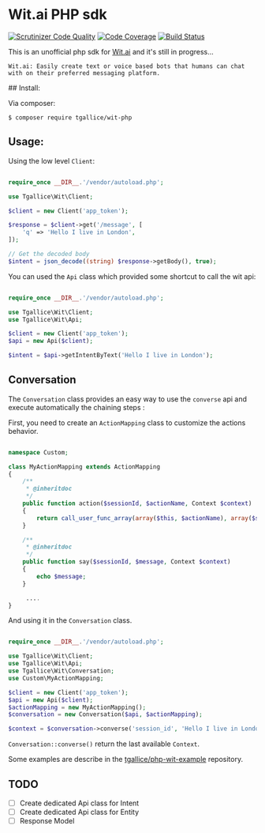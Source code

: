 Wit.ai PHP sdk
==============

[![Scrutinizer Code Quality](https://scrutinizer-ci.com/g/tgallice/wit-php/badges/quality-score.png?b=master)](https://scrutinizer-ci.com/g/tgallice/wit-php/?branch=master)
[![Code Coverage](https://scrutinizer-ci.com/g/tgallice/wit-php/badges/coverage.png?b=master)](https://scrutinizer-ci.com/g/tgallice/wit-php/?branch=master)
[![Build Status](https://travis-ci.org/tgallice/wit-php.svg?branch=master)](https://travis-ci.org/tgallice/wit-php)

This is an unofficial php sdk for [Wit.ai][1] and it's still in progress...

```
Wit.ai: Easily create text or voice based bots that humans can chat with on their preferred messaging platform.
```

## Install:

Via composer:

```
$ composer require tgallice/wit-php
```

## Usage:

Using the low level `Client`:

```php

require_once __DIR__.'/vendor/autoload.php';

use Tgallice\Wit\Client;

$client = new Client('app_token');

$response = $client->get('/message', [
    'q' => 'Hello I live in London',
]);

// Get the decoded body
$intent = json_decode((string) $response->getBody(), true);

```

You can used the `Api` class which provided some shortcut to call the wit api:

```php

require_once __DIR__.'/vendor/autoload.php';

use Tgallice\Wit\Client;
use Tgallice\Wit\Api;

$client = new Client('app_token');
$api = new Api($client);

$intent = $api->getIntentByText('Hello I live in London');

```

## Conversation

The `Conversation` class provides an easy way to use the `converse` api and execute automatically the chaining steps :

First, you need to create an `ActionMapping` class to customize the actions behavior.

```php

namespace Custom;

class MyActionMapping extends ActionMapping
{
    /**
     * @inheritdoc
     */
    public function action($sessionId, $actionName, Context $context)
    {
        return call_user_func_array(array($this, $actionName), array($sessionId, $context));
    }

    /**
     * @inheritdoc
     */
    public function say($sessionId, $message, Context $context)
    {
        echo $message;
    }

     ....
}

```

And using it in the `Conversation` class. 

```php

require_once __DIR__.'/vendor/autoload.php';

use Tgallice\Wit\Client;
use Tgallice\Wit\Api;
use Tgallice\Wit\Conversation;
use Custom\MyActionMapping;

$client = new Client('app_token');
$api = new Api($client);
$actionMapping = new MyActionMapping();
$conversation = new Conversation($api, $actionMapping);

$context = $conversation->converse('session_id', 'Hello I live in London');

```

`Conversation::converse()` return the last available `Context`.

Some examples are describe in the [tgallice/php-wit-example][2] repository.

## TODO

- [ ] Create dedicated Api class for Intent
- [ ] Create dedicated Api class for Entity
- [ ] Response Model

[1]: https://wit.ai
[2]: https://github.com/tgallice/wit-php-example
